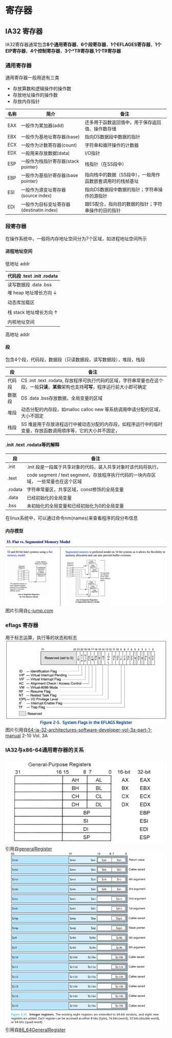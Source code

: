 # 寄存器

## IA32 寄存器
IA32寄存器通常包含**8个通用寄存器**，**6个段寄存器**，**1个EFLAGES寄存器**，**1个EIP寄存器**，**4个控制寄存器**，**3个*TR寄存器**,**1个TR寄存器**

### 通用寄存器
通用寄存器一般用途有三类
- 存放算数和逻辑操作的操作数
- 存放地址操作的操作数
- 存放内存指针
  
|名称| 简介| 备注|
| --| -- | -- |
|EAX| 一般作为累加器(add)|还多用于函数返回值中，用于保存返回值、操作数存储 |
|EBX| 一般作为基地址寄存器(base)|指向DS数据段中数据的指针 |
|ECX| 一般作为计数寄存器(count)|字符串和循环操作的计数器|
|EDX| 一般用来存放数据(data)| I/O指针|
|ESP| 一般作为栈指针寄存器(stack pointer)|栈指针（在SS段中）|
|EBP| 一般作为基指针寄存器(base pointer)|指向栈中的数据（SS段中），一般用作函数嵌套调用时的栈帧基址|
|ESI| 一般作为源变址寄存器(source index)|指向DS数据段中数据的指针；字符串操作的源指针|
|EDI| 一般作为目标变址寄存器(destinatin index)|跟ES配合，指向目的数据的指针；字符串操作的目的指针

### 段寄存器
在操作系统中，一般将内存地址空间分为7个区域，如进程地址空间所示

#### 进程地址空间
低地址 addr

|代码段 .text .init .rodata|
|--------|
|读写数据段 .data .bss|
|堆 heap  地址增长方向 ↓ |
| |
|动态库加载区|
| |
|栈 stack 地址增长方向 ↑|
| |
|内核地址空间|

高地址 addr

#### 段
包含4个段，代码段，数据段（只读数据段，读写数据段），堆段，栈段

| 段 | 备注|
|--|--|
|代码段|CS .init .text .rodata, 存放程序可执行代码的区域，字符串常量也在这个段，一般**只读**，**某些**架构也支持**可写**，程序运行前大小即可确定|
|数据段|DS  .data .bss存放数据，全局变量的区域|
|堆段|动态分配的内存段，如malloc calloc new 等系统调用申请分配的区域，大小不固定|
|栈段|SS 堆是用于存放进程运行中被动态分配的内存段，如程序运行中的临时变量，存放函数调用顺序等，它的大小并不固定，

#### .init .text .rodata等的解释
|段|备注 |
|--|--|
|.init|.init 段是一段属于共享对象的代码，装入共享对象时该代码将执行。 |
|.text| code segment / text segment，存放程序执行代码的一块内存区域， 一些常量也在这个区域|
|.rodata| 字符串常量区，共享区域，const修饰的全局变量 |
|.data| 已经初始化的全局变量 | 
|.bss| 未初始化的全局变量和已经初始化为0的全局变量|

在linux系统中，可以通过命令nm(names)来查看程序的段分布信息

#### 内存模型
![avator](./pic/memoryModel.png)
图片引用自[c-jump.com]

### eflags 寄存器
用于标志运算，执行等的状态和标志
![avator](./pic/eflagsRegister.png)
图片引用自[64-ia-32-architectures-software-developer-vol-3a-part-1-manual] 2-10 Vol. 3A 


### IA32与x86-64通用寄存器的关系
![avator](./pic/generalRegister.png) 引用自[generalRegister]  
![avator](./pic/86_64GeneralRegister.png) 引用自[86_64GeneralRegister]

[c-jump.com]: http://www.c-jump.com/CIS77/ASM/Memory/M77_0330_flat_vs_segmented.htm "内存模型"
[64-ia-32-architectures-software-developer-vol-3a-part-1-manual]: ./64-ia-32-architectures-software-developer-vol-3a-part-1-manual.pdf "inter"

[generalRegister]: https://yujiewong.github.io/2017/03/28/%E7%AC%AC4%E7%AB%A0-IA-32%E5%AF%84%E5%AD%98%E5%99%A8%E5%9F%BA%E6%9C%AC%E8%AE%B2%E8%A7%A3/ "IA32通用寄存器"

[86_64GeneralRegister]: https://blog.csdn.net/qq_29343201/article/details/51278798 "x86-64通用寄存器"